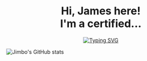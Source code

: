 <h1 align="center">
    Hi, James here!<br/>
    I'm a certified...
</h1>

<p align="center">
      <a href="https://git.io/typing-svg"><img src="https://readme-typing-svg.herokuapp.com?font=IBM+Plex+Mono&size=25&color=8ADD1F&width=440&height=45&lines=Full-Stack+Web+Developer;UX%2FUI+Freelancer;Front-End+Animation+Enthusiast;Snazzy+Website+Enjoyer" alt="Typing SVG" /></a>
</p>

![Jimbo's GitHub stats](https://github-readme-stats.vercel.app/api?username=jimbolikesgithub&show_icons=true&theme=dracula)
